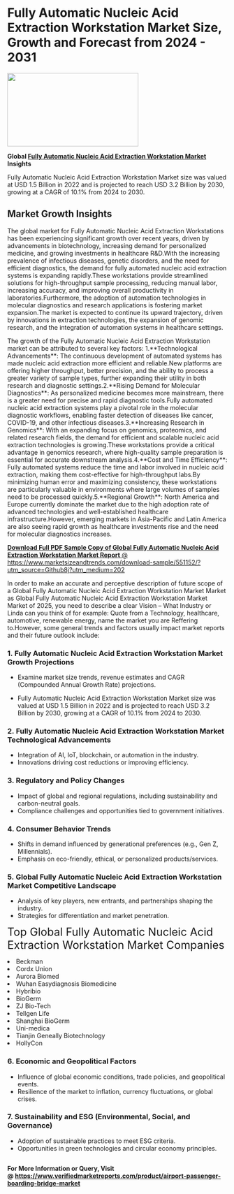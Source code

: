 <H1>Fully Automatic Nucleic Acid Extraction Workstation Market Size, Growth and Forecast from 2024 - 2031</H1><img class="aligncenter size-medium wp-image-584254" src="https://thirdeyenews.in/wp-content/uploads/2024/09/Global-Market-Research-300x168.jpeg" alt="" width="300" height="168" /><p><strong>Global&nbsp;<a href="https://www.marketsizeandtrends.com/download-sample/551152/?utm_source=Github8j?utm_medium=202">Fully Automatic Nucleic Acid Extraction Workstation Market</a> Insights</strong></p><p>Fully Automatic Nucleic Acid Extraction Workstation Market size was valued at USD 1.5 Billion in 2022 and is projected to reach USD 3.2 Billion by 2030, growing at a CAGR of 10.1% from 2024 to 2030.</p><p><h2>Market Growth Insights</h2> The global market for Fully Automatic Nucleic Acid Extraction Workstations has been experiencing significant growth over recent years, driven by advancements in biotechnology, increasing demand for personalized medicine, and growing investments in healthcare R&D.With the increasing prevalence of infectious diseases, genetic disorders, and the need for efficient diagnostics, the demand for fully automated nucleic acid extraction systems is expanding rapidly.These workstations provide streamlined solutions for high-throughput sample processing, reducing manual labor, increasing accuracy, and improving overall productivity in laboratories.Furthermore, the adoption of automation technologies in molecular diagnostics and research applications is fostering market expansion.The market is expected to continue its upward trajectory, driven by innovations in extraction technologies, the expansion of genomic research, and the integration of automation systems in healthcare settings.<p><a href="#"></a></p> The growth of the Fully Automatic Nucleic Acid Extraction Workstation market can be attributed to several key factors: 1.**Technological Advancements**: The continuous development of automated systems has made nucleic acid extraction more efficient and reliable.New platforms are offering higher throughput, better precision, and the ability to process a greater variety of sample types, further expanding their utility in both research and diagnostic settings.2.**Rising Demand for Molecular Diagnostics**: As personalized medicine becomes more mainstream, there is a greater need for precise and rapid diagnostic tools.Fully automated nucleic acid extraction systems play a pivotal role in the molecular diagnostic workflows, enabling faster detection of diseases like cancer, COVID-19, and other infectious diseases.3.**Increasing Research in Genomics**: With an expanding focus on genomics, proteomics, and related research fields, the demand for efficient and scalable nucleic acid extraction technologies is growing.These workstations provide a critical advantage in genomics research, where high-quality sample preparation is essential for accurate downstream analysis.4.**Cost and Time Efficiency**: Fully automated systems reduce the time and labor involved in nucleic acid extraction, making them cost-effective for high-throughput labs.By minimizing human error and maximizing consistency, these workstations are particularly valuable in environments where large volumes of samples need to be processed quickly.5.**Regional Growth**: North America and Europe currently dominate the market due to the high adoption rate of advanced technologies and well-established healthcare infrastructure.However, emerging markets in Asia-Pacific and Latin America are also seeing rapid growth as healthcare investments rise and the need for molecular diagnostics increases.<p><a href="#"></p><p><span class=""><strong>Download Full PDF Sample Copy of Global Fully Automatic Nucleic Acid Extraction Workstation Market Report</strong> @ <a href="https://www.marketsizeandtrends.com/download-sample/551152/?utm_source=Github8j?utm_medium=202" target="_blank">https://www.marketsizeandtrends.com/download-sample/551152/?utm_source=Github8j?utm_medium=202</a></span></p><p>In order to make an accurate and perceptive description of future scope of a Global&nbsp;Fully Automatic Nucleic Acid Extraction Workstation Market Market as Global&nbsp;Fully Automatic Nucleic Acid Extraction Workstation Market Market of 2025, you need to describe a clear Vision &ndash; What Industry or Linda can you think of for example: Quote from a Technology, healthcare, automotive, renewable energy, name the market you are Reffering to.However, some general trends and factors usually impact market reports and their future outlook include:</p><h3>1.&nbsp;<strong>Fully Automatic Nucleic Acid Extraction Workstation Market Growth Projections</strong></h3><ul><li>Examine market size trends, revenue estimates and CAGR (Compounded Annual Growth Rate) projections.</li><li><p>Fully Automatic Nucleic Acid Extraction Workstation Market size was valued at USD 1.5 Billion in 2022 and is projected to reach USD 3.2 Billion by 2030, growing at a CAGR of 10.1% from 2024 to 2030.</p></li></ul><h3>2.&nbsp;<strong>Fully Automatic Nucleic Acid Extraction Workstation Market Technological Advancements</strong></h3><ul><li>Integration of AI, IoT, blockchain, or automation in the industry.</li><li>Innovations driving cost reductions or improving efficiency.</li></ul><h3>3.&nbsp;<strong>Regulatory and Policy Changes</strong></h3><ul><li>Impact of global and regional regulations, including sustainability and carbon-neutral goals.</li><li>Compliance challenges and opportunities tied to government initiatives.</li></ul><h3>4.&nbsp;<strong>Consumer Behavior Trends</strong></h3><ul><li>Shifts in demand influenced by generational preferences (e.g., Gen Z, Millennials).</li><li>Emphasis on eco-friendly, ethical, or personalized products/services.</li></ul><h3>5.&nbsp;<strong>Global Fully Automatic Nucleic Acid Extraction Workstation Market Competitive Landscape</strong></h3><ul><li>Analysis of key players, new entrants, and partnerships shaping the industry.</li><li>Strategies for differentiation and market penetration.</li></ul><p data-pm-slice="1 1 []"><span style="color: inherit; font-family: inherit; font-size: 25px;">Top Global Fully Automatic Nucleic Acid Extraction Workstation Market Companies</span></p><div class="" data-test-id=""><p><li>Beckman</li><li> Cordx Union</li><li> Aurora Biomed</li><li> Wuhan Easydiagnosis Biomedicine</li><li> Hybribio</li><li> BioGerm</li><li> ZJ Bio-Tech</li><li> Tellgen Life</li><li> Shanghai BioGerm</li><li> Uni-medica</li><li> Tianjin Geneally Biotechnology</li><li> HollyCon</li></p></div><h3>6.&nbsp;<strong>Economic and Geopolitical Factors</strong></h3><ul><li>Influence of global economic conditions, trade policies, and geopolitical events.</li><li>Resilience of the market to inflation, currency fluctuations, or global crises.</li></ul><h3>7.&nbsp;<strong>Sustainability and ESG (Environmental, Social, and Governance)</strong></h3><ul><li>Adoption of sustainable practices to meet ESG criteria.</li><li>Opportunities in green technologies and circular economy principles.</li></ul><h2><strong style="font-size: 14px;">For More Information or Query, Visit @&nbsp;</strong><a style="background-color: #ffffff; font-size: 14px;" href="https://www.marketsizeandtrends.com/report/fully-automatic-nucleic-acid-extraction-workstation-market/" target="_blank">https://www.verifiedmarketreports.com/product/airport-passenger-boarding-bridge-market</a></h2>